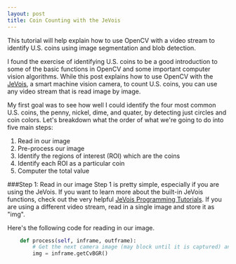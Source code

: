 ```yaml
---
layout: post
title: Coin Counting with the JeVois
---
```


This tutorial will help explain how to use OpenCV with a video stream to identify U.S. coins using image segmentation and blob detection.  

I found the exercise of identifying U.S. coins to be a good introduction to some of the basic functions in OpenCV and some important computer vision algorithms.  While this post explains how to use OpenCV with the [JeVois](http://jevois.org/), a smart machine vision camera, to count U.S. coins, you can use any video stream that is read image by image.

My first goal was to see how well I could identify the four most common U.S. coins, the penny, nickel, dime, and quater, by detecting just circles and coin colors.  Let's breakdown what the order of what we're going to do into five main steps:
1. Read in our image
2. Pre-process our image 
3. Identify the regions of interest (ROI) which are the coins
4. Identify each ROI as a particular coin 
5. Computer the total value


###Step 1: Read in our image
Step 1 is pretty simple, especially if you are using the JeVois. If you want to learn more about the built-in JeVois functions, check out the very helpful [JeVois Programming Tutorials](http://jevois.org/tutorials/ProgrammerTutorials.html).  If you are using a different video stream, read in a single image and store it as "img".

Here's the following code for reading in our image.  

```python 
    def process(self, inframe, outframe):
        # Get the next camera image (may block until it is captured) and convert it to OpenCV BGR (for color output):
        img = inframe.getCvBGR()
```



